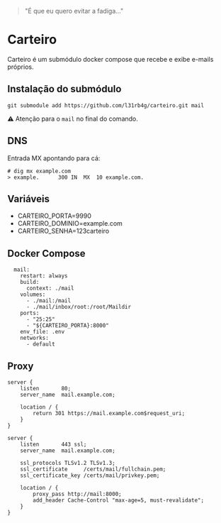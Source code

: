 > "É que eu quero evitar a fadiga..."

# Carteiro
Carteiro é um submódulo docker compose que recebe e exibe e-mails próprios.


## Instalação do submódulo
```
git submodule add https://github.com/l31rb4g/carteiro.git mail
```
⚠ Atenção para o `mail` no final do comando.


## DNS
Entrada MX apontando para cá:
```
# dig mx example.com
> example.		300	IN	MX	10 example.com.
```

## Variáveis
- CARTEIRO_PORTA=9990
- CARTEIRO_DOMINIO=example.com
- CARTEIRO_SENHA=123carteiro


## Docker Compose
```
  mail:
    restart: always
    build:
      context: ./mail
    volumes:
      - ./mail:/mail
      - ./mail/inbox/root:/root/Maildir
    ports:
      - "25:25"
      - "${CARTEIRO_PORTA}:8000"
    env_file: .env
    networks:
      - default
```


## Proxy
```
server {
    listen       80;
    server_name  mail.example.com;

    location / {
        return 301 https://mail.example.com$request_uri;
    }
}

server {
    listen       443 ssl;
    server_name  mail.example.com;

    ssl_protocols TLSv1.2 TLSv1.3;
    ssl_certificate     /certs/mail/fullchain.pem;
    ssl_certificate_key /certs/mail/privkey.pem;

    location / {
        proxy_pass http://mail:8000;
        add_header Cache-Control "max-age=5, must-revalidate";
    }
}
```
